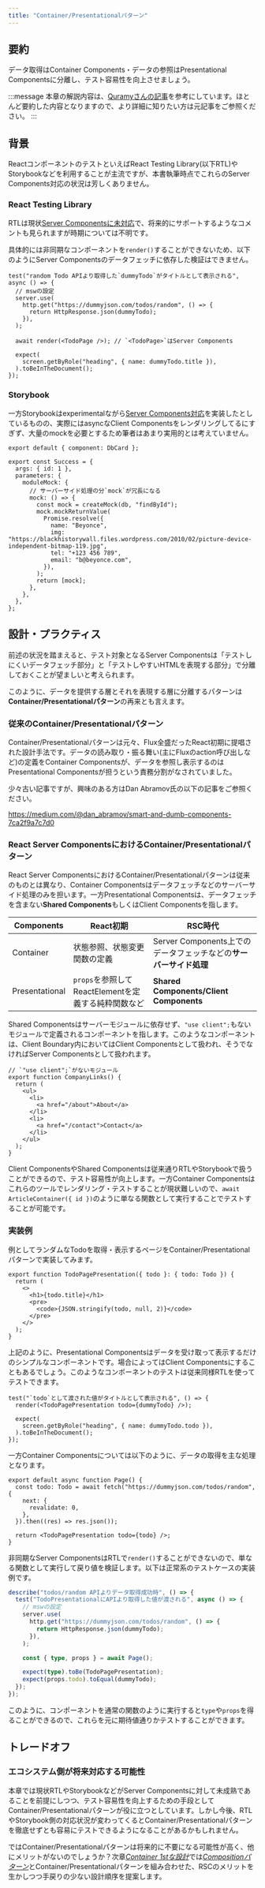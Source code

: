 ```yaml
---
title: "Container/Presentationalパターン"
---
```


## 要約

データ取得はContainer Components・データの参照はPresentational Componentsに分離し、テスト容易性を向上させましょう。

:::message
本章の解説内容は、[Quramyさんの記事](https://quramy.medium.com/react-server-component-%E3%81%AE%E3%83%86%E3%82%B9%E3%83%88%E3%81%A8-container-presentation-separation-7da455d66576)を参考にしています。ほとんど要約した内容となりますので、より詳細に知りたい方は元記事をご参照ください。
:::

## 背景

ReactコンポーネントのテストといえばReact Testing Library(以下RTL)やStorybookなどを利用することが主流ですが、本書執筆時点でこれらのServer Components対応の状況は芳しくありません。

### React Testing Library

RTLは現状[Server Componentsに未対応](https://github.com/testing-library/react-testing-library/issues/1209)で、将来的にサポートするようなコメントも見られますが時期については不明です。

具体的には非同期なコンポーネントを`render()`することができないため、以下のようにServer Componentsのデータフェッチに依存した検証はできません。

```tsx
test("random Todo APIより取得した`dummyTodo`がタイトルとして表示される", async () => {
  // mswの設定
  server.use(
    http.get("https://dummyjson.com/todos/random", () => {
      return HttpResponse.json(dummyTodo);
    }),
  );

  await render(<TodoPage />); // `<TodoPage>`はServer Components

  expect(
    screen.getByRole("heading", { name: dummyTodo.title }),
  ).toBeInTheDocument();
});
```

### Storybook

一方Storybookはexperimentalながら[Server Components対応](https://storybook.js.org/blog/storybook-react-server-components/)を実装したとしているものの、実際にはasyncなClient Componentsをレンダリングしてるにすぎず、大量のmockを必要とするため筆者はあまり実用的とは考えていません。

```tsx
export default { component: DbCard };

export const Success = {
  args: { id: 1 },
  parameters: {
    moduleMock: {
      // サーバーサイド処理の分`mock`が冗長になる
      mock: () => {
        const mock = createMock(db, "findById");
        mock.mockReturnValue(
          Promise.resolve({
            name: "Beyonce",
            img: "https://blackhistorywall.files.wordpress.com/2010/02/picture-device-independent-bitmap-119.jpg",
            tel: "+123 456 789",
            email: "b@beyonce.com",
          }),
        );
        return [mock];
      },
    },
  },
};
```

## 設計・プラクティス

前述の状況を踏まえると、テスト対象となるServer Componentsは「テストしにくいデータフェッチ部分」と「テストしやすいHTMLを表現する部分」で分離しておくことが望ましいと考えられます。

このように、データを提供する層とそれを表現する層に分離するパターンは**Container/Presentationalパターン**の再来とも言えます。

### 従来のContainer/Presentationalパターン

Container/Presentationalパターンは元々、Flux全盛だったReact初期に提唱された設計手法です。データの読み取り・振る舞い(主にFluxのaction呼び出しなど)の定義をContainer Componentsが、データを参照し表示するのはPresentational Componentsが担うという責務分割がなされていました。

少々古い記事ですが、興味のある方はDan Abramov氏の以下の記事をご参照ください。

https://medium.com/@dan_abramov/smart-and-dumb-components-7ca2f9a7c7d0

### React Server ComponentsにおけるContainer/Presentationalパターン

React Server ComponentsにおけるContainer/Presentationalパターンは従来のものとは異なり、Container Componentsはデータフェッチなどのサーバーサイド処理のみを担います。一方Presentational Componentsは、データフェッチを含まない**Shared Components**もしくはClient Componentsを指します。

| Components     | React初期                                           | RSC時代                                                           |
| -------------- | --------------------------------------------------- | ----------------------------------------------------------------- |
| Container      | 状態参照、状態変更関数の定義                        | Server Components上でのデータフェッチなどの**サーバーサイド処理** |
| Presentational | `props`を参照してReactElementを定義する純粋関数など | **Shared Components/Client Components**                           |

Shared Componentsはサーバーモジュールに依存せず、`"use client";`もないモジュールで定義されるコンポーネントを指します。このようなコンポーネントは、Client Boundary内においてはClient Componentsとして扱われ、そうでなければServer Componentsとして扱われます。

```tsx
// `"use client";`がないモジュール
export function CompanyLinks() {
  return (
    <ul>
      <li>
        <a href="/about">About</a>
      </li>
      <li>
        <a href="/contact">Contact</a>
      </li>
    </ul>
  );
}
```

Client ComponentsやShared Componentsは従来通りRTLやStorybookで扱うことができるので、テスト容易性が向上します。一方Container Componentsはこれらのツールでレンダリング・テストすることが現状難しいので、`await ArticleContainer({ id })`のように単なる関数として実行することでテストすることが可能です。

### 実装例

例としてランダムなTodoを取得・表示するページをContainer/Presentationalパターンで実装してみます。

```tsx
export function TodoPagePresentation({ todo }: { todo: Todo }) {
  return (
    <>
      <h1>{todo.title}</h1>
      <pre>
        <code>{JSON.stringify(todo, null, 2)}</code>
      </pre>
    </>
  );
}
```

上記のように、Presentational Componentsはデータを受け取って表示するだけのシンプルなコンポーネントです。場合によってはClient Componentsにすることもあるでしょう。このようなコンポーネントのテストは従来同様RTLを使ってテストできます。

```tsx
test("`todo`として渡された値がタイトルとして表示される", () => {
  render(<TodoPagePresentation todo={dummyTodo} />);

  expect(
    screen.getByRole("heading", { name: dummyTodo.todo }),
  ).toBeInTheDocument();
});
```

一方Container Componentsについては以下のように、データの取得を主な処理となります。

```tsx
export default async function Page() {
  const todo: Todo = await fetch("https://dummyjson.com/todos/random", {
    next: {
      revalidate: 0,
    },
  }).then((res) => res.json());

  return <TodoPagePresentation todo={todo} />;
}
```

非同期なServer ComponentsはRTLで`render()`することができないので、単なる関数として実行して戻り値を検証します。以下は正常系のテストケースの実装例です。

```ts
describe("todos/random APIよりデータ取得成功時", () => {
  test("TodoPresentationalにAPIより取得した値が渡される", async () => {
    // mswの設定
    server.use(
      http.get("https://dummyjson.com/todos/random", () => {
        return HttpResponse.json(dummyTodo);
      }),
    );

    const { type, props } = await Page();

    expect(type).toBe(TodoPagePresentation);
    expect(props.todo).toEqual(dummyTodo);
  });
});
```

このように、コンポーネントを通常の関数のように実行すると`type`や`props`を得ることができるので、これらを元に期待値通りかテストすることができます。

## トレードオフ

### エコシステム側が将来対応する可能性

本章では現状RTLやStorybookなどがServer Componentsに対して未成熟であることを前提にしつつ、テスト容易性を向上するための手段としてContainer/Presentationalパターンが役に立つとしています。しかし今後、RTLやStorybook側の対応状況が変わってくるとContainer/Presentationalパターンを徹底せずとも容易にテストできるようになることがあるかもしれません。

ではContainer/Presentationalパターンは将来的に不要になる可能性が高く、他にメリットがないのでしょうか？次章[_Container 1stな設計_](part_2_container_1st_design)では[_Compositionパターン_](part_2_composition_pattern)とContainer/Presentationalパターンを組み合わせた、RSCのメリットを生かしつつ手戻りの少ない設計順序を提案します。
